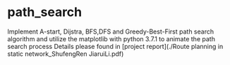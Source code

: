 # path_search
Implement A-start, Dijstra, BFS,DFS and Greedy-Best-First path search algorithm and utilize the matplotlib with python 3.7.1 to animate the path search process
Details please found in [project report](./Route planning in static network_ShufengRen JiaruiLi.pdf)
